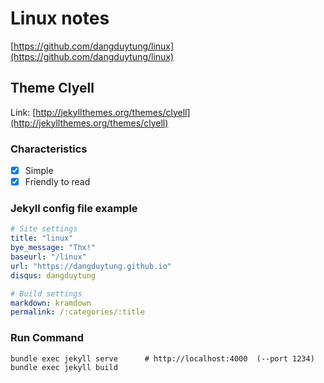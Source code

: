 # Linux notes

[https://github.com/dangduytung/linux](https://github.com/dangduytung/linux)

## Theme Clyell
Link: [http://jekyllthemes.org/themes/clyell](http://jekyllthemes.org/themes/clyell)

### Characteristics

- [x] Simple
- [x] Friendly to read

### Jekyll config file example

~~~ yml
# Site settings
title: "linux"
bye_message: "Thx!"
baseurl: "/linux"
url: "https://dangduytung.github.io"
disqus: dangduytung

# Build settings
markdown: kramdown
permalink: /:categories/:title
~~~

### Run Command
~~~
bundle exec jekyll serve      # http://localhost:4000  (--port 1234)
bundle exec jekyll build
~~~